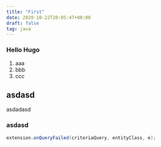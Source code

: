 ```yaml
---
title: "First"
date: 2020-10-22T20:05:47+08:00
draft: false
tag: java
---
```



### Hello Hugo

 1. aaa
 1. bbb
 1. ccc


## asdasd

asdadasd


### asdasd


```java
extension.onQueryFailed(criteriaQuery, entityClass, e);

```
